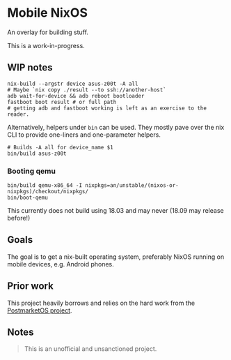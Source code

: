 Mobile NixOS
============

An overlay for building stuff.

This is a work-in-progress.


WIP notes
---------

```
nix-build --argstr device asus-z00t -A all
# Maybe `nix copy ./result --to ssh://another-host`
adb wait-for-device && adb reboot bootloader
fastboot boot result # or full path
# getting adb and fastboot working is left as an exercise to the reader.
```

Alternatively, helpers under `bin` can be used. They mostly pave over
the nix CLI to provide one-liners and one-parameter helpers.

```
# Builds -A all for device_name $1
bin/build asus-z00t
```

### Booting qemu

```
bin/build qemu-x86_64 -I nixpkgs=an/unstable/(nixos-or-nixpkgs)/checkout/nixpkgs/
bin/boot-qemu
```

This currently does not build using 18.03 and may never (18.09 may release before!)


Goals
-----

The goal is to get a nix-built operating system, preferably NixOS running on
mobile devices, e.g. Android phones.


Prior work
----------

This project heavily borrows and relies on the hard work from the [PostmarketOS
project](https://postmarketos.org/).


Notes
-----

> This is an unofficial and unsanctioned project.
